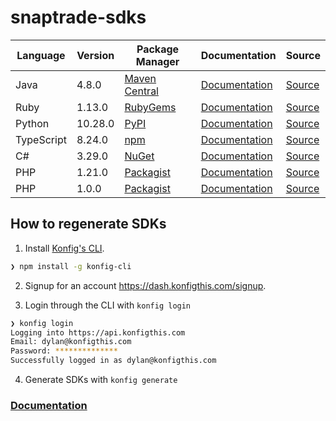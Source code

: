 # snaptrade-sdks

|Language|Version|Package Manager|Documentation|Source|
|-|-|-|-|-|
|Java|4.8.0|[Maven Central](https://central.sonatype.com/artifact/com.konfigthis/snaptrade-java-sdk/4.8.0)|[Documentation](https://github.com/passiv/snaptrade-sdks/tree/master/sdks/java/README.md)|[Source](https://github.com/passiv/snaptrade-sdks/tree/master/sdks/java)|
|Ruby|1.13.0|[RubyGems](https://rubygems.org/gems/snaptrade/versions/1.13.0)|[Documentation](https://github.com/passiv/snaptrade-sdks/tree/master/sdks/ruby/README.md)|[Source](https://github.com/passiv/snaptrade-sdks/tree/master/sdks/ruby)|
|Python|10.28.0|[PyPI](https://pypi.org/project/snaptrade-python-sdk/10.28.0)|[Documentation](https://github.com/passiv/snaptrade-sdks/tree/master/sdks/python/README.md)|[Source](https://github.com/passiv/snaptrade-sdks/tree/master/sdks/python)|
|TypeScript|8.24.0|[npm](https://www.npmjs.com/package/snaptrade-typescript-sdk/v/8.24.0)|[Documentation](https://github.com/passiv/snaptrade-sdks/tree/master/sdks/typescript/README.md)|[Source](https://github.com/passiv/snaptrade-sdks/tree/master/sdks/typescript)|
|C#|3.29.0|[NuGet](https://nuget.org/packages/SnapTrade.Net/3.29.0)|[Documentation](https://github.com/passiv/snaptrade-sdks/tree/master/sdks/csharp/README.md)|[Source](https://github.com/passiv/snaptrade-sdks/tree/master/sdks/csharp)|
|PHP|1.21.0|[Packagist](https://packagist.org/packages/konfig/snaptrade-php-sdk#1.21.0)|[Documentation](https://github.com/passiv/snaptrade-php-sdk)|[Source](https://github.com/passiv/snaptrade-php-sdk)|
|PHP|1.0.0|[Packagist](https://packagist.org/packages/konfig/snaptrade-php-sdk#1.21.0)|[Documentation](https://github.com/passiv/snaptrade-php-7-sdk/README.md)|[Source](https://github.com/passiv/snaptrade-php-7-sdk)|


## How to regenerate SDKs

1. Install [Konfig's CLI](https://www.npmjs.com/package/konfig-cli).

```bash
❯ npm install -g konfig-cli
```

2. Signup for an account https://dash.konfigthis.com/signup.

3. Login through the CLI with `konfig login`

```bash
❯ konfig login
Logging into https://api.konfigthis.com
Email: dylan@konfigthis.com
Password: **************
Successfully logged in as dylan@konfigthis.com
```

4. Generate SDKs with `konfig generate`

### [Documentation](https://konfigthis.com/docs)
